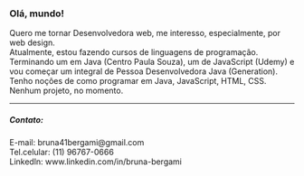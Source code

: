    <h3>Olá, mundo!</h3>
   Quero me tornar Desenvolvedora web, me interesso, especialmente, por web design.<br>
   Atualmente, estou fazendo cursos de linguagens de programação. Terminando um em Java (Centro Paula Souza), um de JavaScript (Udemy) e vou começar um integral de Pessoa Desenvolvedora Java (Generation). Tenho noções de como programar em Java, JavaScript, HTML, CSS. Nenhum projeto, no momento.<hr>
   <h5>Contato:</h5>
   E-mail: bruna41bergami@gmail.com<br>
   Tel.celular: (11) 96767-0666<br>
   Linkedln: www.linkedin.com/in/bruna-bergami
